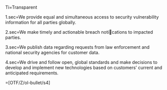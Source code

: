 Ti=Transparent

1.sec=We provide equal and simultaneous access to security vulnerability information for all parties globally.

2.sec=We make timely and actionable breach notications to impacted parties.

3.sec=We publish data regarding requests from law enforcement and national security agencies for customer data.

4.sec=We drive and follow open, global standards and make decisions to develop and implement new technologies based on customers’ current and anticipated requirements.

=[OTF/Z/ol-bullet/s4]
